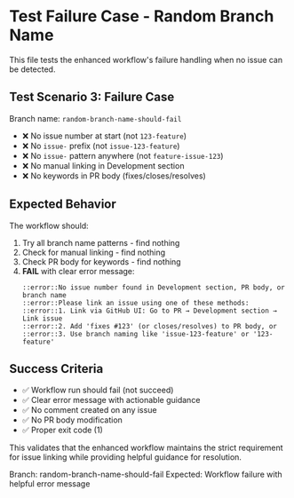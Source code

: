 # Test Failure Case - Random Branch Name

This file tests the enhanced workflow's failure handling when no issue can be detected.

## Test Scenario 3: Failure Case
Branch name: `random-branch-name-should-fail`
- ❌ No issue number at start (not `123-feature`)
- ❌ No `issue-` prefix (not `issue-123-feature`)
- ❌ No `issue-` pattern anywhere (not `feature-issue-123`)
- ❌ No manual linking in Development section
- ❌ No keywords in PR body (fixes/closes/resolves)

## Expected Behavior
The workflow should:
1. Try all branch name patterns - find nothing
2. Check for manual linking - find nothing  
3. Check PR body for keywords - find nothing
4. **FAIL** with clear error message:
   ```
   ::error::No issue number found in Development section, PR body, or branch name
   ::error::Please link an issue using one of these methods:
   ::error::1. Link via GitHub UI: Go to PR → Development section → Link issue
   ::error::2. Add 'fixes #123' (or closes/resolves) to PR body, or
   ::error::3. Use branch naming like 'issue-123-feature' or '123-feature'
   ```

## Success Criteria
- ✅ Workflow run should fail (not succeed)
- ✅ Clear error message with actionable guidance
- ✅ No comment created on any issue
- ✅ No PR body modification
- ✅ Proper exit code (1)

This validates that the enhanced workflow maintains the strict requirement for issue linking while providing helpful guidance for resolution.

Branch: random-branch-name-should-fail
Expected: Workflow failure with helpful error message